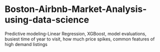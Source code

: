 # Boston-Airbnb-Market-Analysis-using-data-science
Predictive modeling-Linear Regression, XGBoost, model evaluations, busiest time of year to visit, how much price spikes, common features of high demand listings
